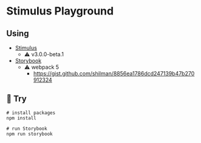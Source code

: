 # Stimulus Playground

## Using

- [Stimulus](https://stimulus.hotwired.dev/)
  - ⚠️ v3.0.0-beta.1
- [Storybook](https://storybook.js.org/)
  - ⚠️ webpack 5
    - https://gist.github.com/shilman/8856ea1786dcd247139b47b270912324

## 💪 Try

```
# install packages
npm install

# run Storybook
npm run storybook
```
